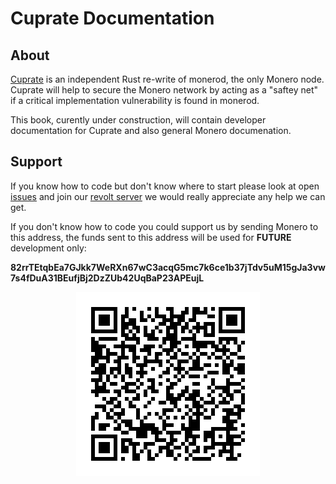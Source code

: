 # Cuprate Documentation  

## About 

[Cuprate](github.com/Cuprate/cuprate) is an independent Rust re-write of monerod, the only 
Monero node. Cuprate will help to secure the Monero network by acting as a "saftey net" if 
a critical implementation vulnerability is found in monerod.

This book, curently under construction, will contain developer documentation for Cuprate and 
also general Monero documenation. 

## Support

If you know how to code but don't know where to start please look at open 
[issues](https://github.com/Cuprate/cuprate/issues) and join our 
[revolt server](https://rvlt.gg/DZtCpfW1) we would really appreciate any help we can get.

If you don't know how to code you could support us by sending Monero to this address, the funds 
sent to this address will be used for **FUTURE** development only:

**82rrTEtqbEa7GJkk7WeRXn67wC3acqG5mc7k6ce1b37jTdv5uM15gJa3vw7s4fDuA31BEufjBj2DzZUb42UqBaP23APEujL**

<div align=center><img src="https://raw.githubusercontent.com/Cuprate/cuprate/best-readme-ever/qr-code.png"></img></div>
